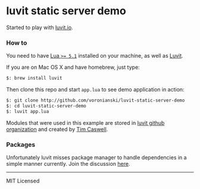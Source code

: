# luvit static server demo

Started to play with [luvit.io](http://luvit.io/).

### How to

You need to have [Lua ``>= 5.1``](http://www.lua.org/download.html) installed on your machine, as well as [Luvit](https://github.com/luvit/luvit).

If you are on Mac OS X and have homebrew, just type:

```bash
$: brew install luvit
```

Then clone this repo and start ``app.lua`` to see demo application in action:

```bash
$: git clone http://github.com/voronianski/luvit-static-server-demo
$: cd luvit-static-server-demo
$: luvit app.lua
```

Modules that were used in this example are stored in [luvit github organization](https://github.com/luvit) and created by [Tim Caswell](https://github.com/creationix).

### Packages

Unfortunately luvit misses package manager to handle dependencies in a simple manner currently. Join the discussion [here](https://groups.google.com/forum/#!topic/luvit/t-jOagzoog0).

---

MIT Licensed
